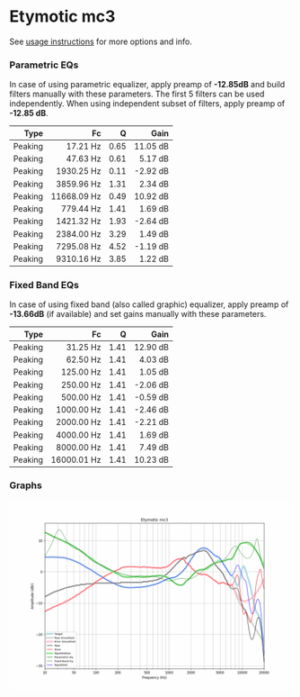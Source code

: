 # Etymotic mc3
See [usage instructions](https://github.com/jaakkopasanen/AutoEq#usage) for more options and info.

### Parametric EQs
In case of using parametric equalizer, apply preamp of **-12.85dB** and build filters manually
with these parameters. The first 5 filters can be used independently.
When using independent subset of filters, apply preamp of **-12.85 dB**.

| Type    | Fc          |    Q | Gain     |
|--------:|------------:|-----:|---------:|
| Peaking | 17.21 Hz    | 0.65 | 11.05 dB |
| Peaking | 47.63 Hz    | 0.61 | 5.17 dB  |
| Peaking | 1930.25 Hz  | 0.11 | -2.92 dB |
| Peaking | 3859.96 Hz  | 1.31 | 2.34 dB  |
| Peaking | 11668.09 Hz | 0.49 | 10.92 dB |
| Peaking | 779.44 Hz   | 1.41 | 1.69 dB  |
| Peaking | 1421.32 Hz  | 1.93 | -2.64 dB |
| Peaking | 2384.00 Hz  | 3.29 | 1.49 dB  |
| Peaking | 7295.08 Hz  | 4.52 | -1.19 dB |
| Peaking | 9310.16 Hz  | 3.85 | 1.22 dB  |

### Fixed Band EQs
In case of using fixed band (also called graphic) equalizer, apply preamp of **-13.66dB**
(if available) and set gains manually with these parameters.

| Type    | Fc          |    Q | Gain     |
|--------:|------------:|-----:|---------:|
| Peaking | 31.25 Hz    | 1.41 | 12.90 dB |
| Peaking | 62.50 Hz    | 1.41 | 4.03 dB  |
| Peaking | 125.00 Hz   | 1.41 | 1.05 dB  |
| Peaking | 250.00 Hz   | 1.41 | -2.06 dB |
| Peaking | 500.00 Hz   | 1.41 | -0.59 dB |
| Peaking | 1000.00 Hz  | 1.41 | -2.46 dB |
| Peaking | 2000.00 Hz  | 1.41 | -2.21 dB |
| Peaking | 4000.00 Hz  | 1.41 | 1.69 dB  |
| Peaking | 8000.00 Hz  | 1.41 | 7.49 dB  |
| Peaking | 16000.01 Hz | 1.41 | 10.23 dB |

### Graphs
![](./Etymotic%20mc3.png)